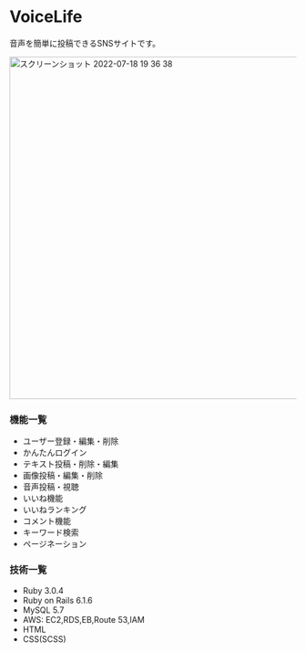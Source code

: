 # VoiceLife


音声を簡単に投稿できるSNSサイトです。

<img width="600" alt="スクリーンショット 2022-07-18 19 36 38" src="https://user-images.githubusercontent.com/97382295/179966494-aaec1ab8-67f8-48b7-be25-f4fb93698df1.png">


### 機能一覧
- ユーザー登録・編集・削除
- かんたんログイン
- テキスト投稿・削除・編集
- 画像投稿・編集・削除
- 音声投稿・視聴
- いいね機能
- いいねランキング
- コメント機能
- キーワード検索
- ページネーション


### 技術一覧
- Ruby 3.0.4
- Ruby on Rails 6.1.6
- MySQL 5.7
- AWS: EC2,RDS,EB,Route 53,IAM
- HTML
- CSS(SCSS)
